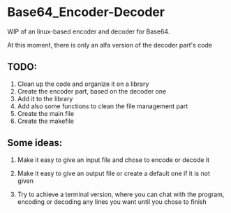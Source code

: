 # Base64_Encoder-Decoder

WIP of an linux-based encoder and decoder for Base64.

At this moment, there is only an alfa version of the decoder part's code

TODO:
----------------------------------------------------------------------------------------------------------------------
  1. Clean up the code and organize it on a library
  2. Create the encoder part, based on the decoder one
  3. Add it to the library
  4. Add also some functions to clean the file management part
  5. Create the main file
  6. Create the makefile
  

Some ideas:
----------------------------------------------------------------------------------------------------------------------
  1. Make it easy to give an input file and chose to encode or decode it
  2. Make it easy to give an output file or create a default one if it is not given
  
  3. Try to achieve a terminal version, where you can chat with the program, encoding or decoding any lines you want
     until you chose to finish
